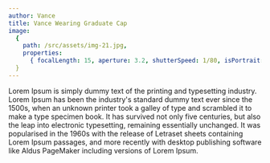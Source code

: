 ```yaml
---
author: Vance
title: Vance Wearing Graduate Cap
image:
  {
    path: /src/assets/img-21.jpg,
    properties:
      { focalLength: 15, aperture: 3.2, shutterSpeed: 1/80, isPortrait: false },
  }
---
```


Lorem Ipsum is simply dummy text of the printing and typesetting industry. Lorem Ipsum has been the industry's standard dummy text ever since the 1500s, when an unknown printer took a galley of type and scrambled it to make a type specimen book. It has survived not only five centuries, but also the leap into electronic typesetting, remaining essentially unchanged. It was popularised in the 1960s with the release of Letraset sheets containing Lorem Ipsum passages, and more recently with desktop publishing software like Aldus PageMaker including versions of Lorem Ipsum.
